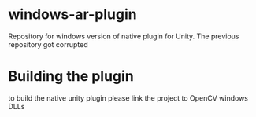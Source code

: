 # windows-ar-plugin
Repository for windows version of native plugin for Unity. The previous repository got corrupted

# Building the plugin
to build the native unity plugin please link the project to OpenCV windows DLLs 